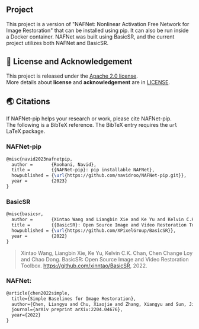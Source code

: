 ## Project

This project is a version of "NAFNet: Nonlinear Activation Free Network for Image Restoration" that can be installed using pip. It can also be run inside a Docker container. NAFNet was built using BasicSR, and the current project utilizes both NAFNet and BasicSR.

## 📜 License and Acknowledgement

This project is released under the [Apache 2.0 license](LICENSE.txt).<br>
More details about **license** and **acknowledgement** are in [LICENSE](LICENSE/README.md).

## 🌏 Citations

If NAFNet-pip helps your research or work, please cite NAFNet-pip.<br>
The following is a BibTeX reference. The BibTeX entry requires the `url` LaTeX package.

### NAFNet-pip
``` latex
@misc{navid2023nafnetpip,
  author =       {Roohani, Navid},
  title =        {{NAFNet-pip}: pip installable NAFNet},
  howpublished = {\url{https://github.com/navidroo/NAFNet-pip.git}},
  year =         {2023}
}
```

### BasicSR
``` latex
@misc{basicsr,
  author =       {Xintao Wang and Liangbin Xie and Ke Yu and Kelvin C.K. Chan and Chen Change Loy and Chao Dong},
  title =        {{BasicSR}: Open Source Image and Video Restoration Toolbox},
  howpublished = {\url{https://github.com/XPixelGroup/BasicSR}},
  year =         {2022}
}
```

> Xintao Wang, Liangbin Xie, Ke Yu, Kelvin C.K. Chan, Chen Change Loy and Chao Dong. BasicSR: Open Source Image and Video Restoration Toolbox. <https://github.com/xinntao/BasicSR>, 2022.

### NAFNet:
``` latex
@article{chen2022simple,
  title={Simple Baselines for Image Restoration},
  author={Chen, Liangyu and Chu, Xiaojie and Zhang, Xiangyu and Sun, Jian},
  journal={arXiv preprint arXiv:2204.04676},
  year={2022}
}
```
